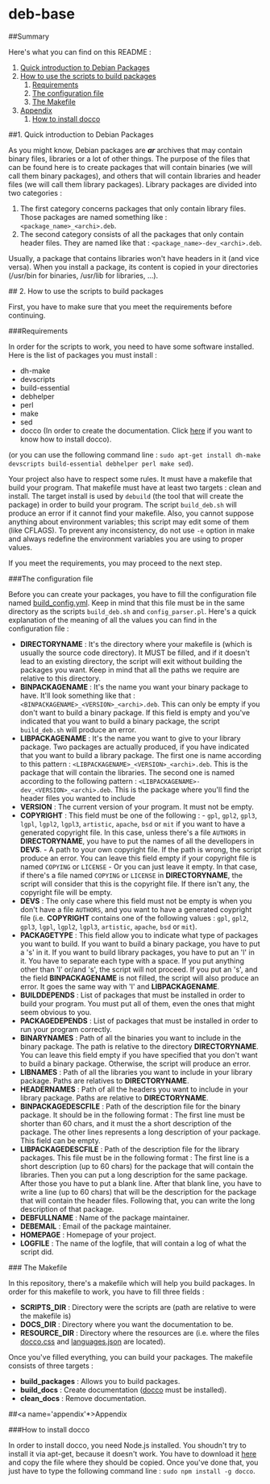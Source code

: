 deb-base
========

##Summary

Here's what you can find on this README :

1. [Quick introduction to Debian Packages](#introdeb)
2. [How to use the scripts to build packages](#use)
    1. [Requirements](#req)
    2. [The configuration file](#conf)
    3. [The Makefile](#makefile)
3. [Appendix](#appendix)
    1. [How to install docco](#installdocco)

##<a name='introdeb'></a>1. Quick introduction to Debian Packages

As you might know, Debian packages are ***ar*** archives that may contain 
binary files, libraries or a lot of other things. The purpose of the files that
 can be found here is to create packages that will contain binaries (we will 
call them binary packages), and others that will  contain libraries and 
header files (we will call them library packages). Library packages are divided
 into two categories :

1. The first category concerns packages that only contain library files. Those
 packages are named something like : `<package_name>_<archi>.deb`.
2. The second category consists of all the packages that only contain header 
files. They are named like that : `<package_name>-dev_<archi>.deb`.

Usually, a package that contains libraries won't have headers in it (and vice
versa). When you install a package, its content is copied in your directories 
(/usr/bin for binaries, /usr/lib for libraries, ...).


##<a name='use'></a> 2. How to use the scripts to build packages

First, you have to make sure that you meet the requirements before continuing.

###<a name='req'></a>Requirements

In order for the scripts to work, you need to have some software installed.
Here is the list of packages you must install :

-    dh-make
-    devscripts
-    build-essential
-    debhelper
-    perl
-    make
-    sed
-    docco (In order to create the documentation. Click [here](#installdocco)
if you want to know how to install docco).

(or you can use the following command line : `sudo apt-get install dh-make
devscripts build-essential debhelper perl make sed`).

Your project also have to respect some rules. It must have a makefile that build
 your program. That makefile must have at least two targets : clean and install.
The target install is used by `debuild` (the tool that will create the
package) in order to build your program. The script `build_deb.sh` will produce
an error if it cannot find your makefile. Also, you cannot suppose anything 
about environment variables; this script may edit some of them (like CFLAGS).
To prevent any inconsistency, do not use `-e` option in make and always redefine 
the environment variables you are using to proper values.

If you meet the requirements, you may proceed to the next step.

###<a name='conf'></a>The configuration file

Before you can create your packages, you have to fill the configuration file
named [build_config.yml](./scripts/build_config.yml). Keep in mind that this 
file must be in the same directory as the scripts `build_deb.sh` and 
`config_parser.pl`. Here's a quick explanation of the meaning of all the values
 you can find in the configuration file :

-    **DIRECTORYNAME** : It's the directory where your makefile is (which is 
usually the source code directory). It MUST be filled, and if it doesn't lead 
to an existing directory, the script will exit without building the packages 
you want. Keep in mind that all the paths we require are relative to this 
directory.
-    **BINPACKAGENAME** : It's the name you want your binary package to have. 
It'll look something like that : `<BINPACKAGENAME>_<VERSION>_<archi>.deb`. This
can only be empty if you don't want to build a binary package. If this field is
empty and you've indicated that you want to build a binary package, the script
`build_deb.sh` will produce an error. 
-    **LIBPACKAGENAME** : It's the name you want to give to your library 
package. Two packages are actually produced, if you have indicated that you want
to build a library package. The first one is name according to this pattern : 
`<LIBPACKAGENAME>_<VERSION>_<archi>.deb`. This is the package that will contain
the libraries. The second one is named according to the following pattern :
`<LIBPACKAGENAME>-dev_<VERSION>_<archi>.deb`. This is the package where you'll
find the header files you wanted to include 
-    **VERSION** : The current version of your program. It must not be empty.
-    **COPYRIGHT** : This field must be one of the following :
    -    `gpl`, `gpl2`, `gpl3`, `lgpl`, `lgpl2`, `lgpl3`, `artistic`,
`apache`, `bsd` or `mit` if you want to have a generated copyright file. In
this case, unless there's a file `AUTHORS` in **DIRECTORYNAME**, you have to put
the names of all the devellopers in **DEVS**.
    -	 A path to your own copyright file. If the path is wrong, the script 
produce an error. You can leave this field empty if your copyright file is named
`COPYING` or `LICENSE`
    -    Or you can just leave it empty. In that case, if there's a file named
`COPYING` or `LICENSE` in **DIRECTORYNAME**, the script will consider that this
is the copyright file. If there isn't any, the copyright file will be empty.
-    **DEVS** : The only case where this field must not be empty is when you
don't have a file `AUTHORS`, and you want to have a generated coypright file
(i.e. **COPYRIGHT** contains one of the following values : `gpl`, `gpl2`, 
`gpl3`, `lgpl`, `lgpl2`, `lgpl3`, `artistic`, `apache`, `bsd` or `mit`).
-    **PACKAGETYPE** : This field allow you to indicate what type of packages
you want to build. If you want to build a binary package, you have to put a 's'
in it. If you want to build library packages, you have to put an 'l' in it. 
You have to separate each type with a space. If you put anything other than 'l'
or/and 's', the script will not proceed. If you put an 's', and the field 
**BINPACKAGENAME** is not filled, the script will also produce an error. It 
goes the same way with 'l' and **LIBPACKAGENAME**.
-    **BUILDDEPENDS** : List of packages that must be installed in order to 
build your program. You must put all of them, even the ones that might seem 
obvious to you.
-    **PACKAGEDEPENDS** : List of packages that must be installed in order to 
run your program correctly.
-    **BINARYNAMES** : Path of all the binaries you want to include in the 
binary package. The path is relative to the directory **DIRECTORYNAME**.
You can leave this field empty if you have specified that you don't want to 
build a binary package. Otherwise, the script will produce an error.
-    **LIBNAMES** : Path of all the libraries you want to include in your
library package. Paths are relatives to **DIRECTORYNAME**.
-    **HEADERNAMES** : Path of all the headers you want to include in your
library package. Paths are relative to **DIRECTORYNAME**.
-    **BINPACKAGEDESCFILE** : Path of the description file for the binary
package. It should be in the following format : The first line must be shorter
than 60 chars, and it must the a short description of the package. The other 
lines represents a long description of your package. This field can be empty.
-    **LIBPACKAGEDESCFILE** : Path of the description file for the library 
packages. This file must be in the following format : The first line is a
short description (up to 60 chars) for the package that will contain the 
libraries. Then you can put a long description for the same package. After those
 you have to put a blank line. After that blank line, you have to write a line
(up to 60 chars) that will be the description for the package that will contain
the header files. Following that, you can write the long description of that
package. 
-    **DEBFULLNAME** : Name of the package maintainer.
-    **DEBEMAIL** : Email of the package maintainer.
-    **HOMEPAGE** : Homepage of your project.
-    **LOGFILE** : The name of the logfile, that will contain a log of what the
script did.

###<a name='makefile'></a> The Makefile

In this repository, there's a makefile which will help you build packages. In
order for this makefile to work, you have to fill three fields :
-    **SCRIPTS_DIR** : Directory were the scripts are (path are relative to
were the makefile is)
-    **DOCS_DIR** : Directory where you want the documentation to be.
-    **RESOURCE_DIR** : Directory where the resources are (i.e. where the files
[docco.css](./resources/docco.css) and 
[languages.json](./resources/languages.json) are located).

Once you've filled everything, you can build your packages. The makefile
consists of three targets :
-    **build_packages** : Allows you to build packages.
-    **build_docs** : Create documentation ([docco](#installdocco) must be 
installed).
-    **clean_docs** : Remove documentation.

##<a name='appendix'*></a>Appendix

###<a name='installdocco'></a>How to install docco

In order to install docco, you need Node.js installed. You shoudn't try
to install it via apt-get, because it doesn't work. You have to download it 
[here](http://nodejs.org/download/) and copy the file where they should be 
copied. Once you've done that, you just have to type the following command line 
: `sudo npm install -g docco`.
